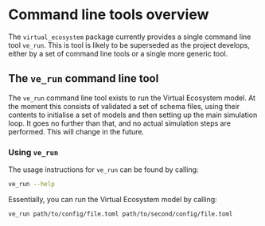 # Command line tools overview

The `virtual_ecosystem` package currently provides a single command line tool `ve_run`.
This is tool is likely to be superseded as the project develops, either by a set of
command line tools or a single more generic tool.

## The `ve_run` command line tool

The `ve_run` command line tool exists to run the Virtual Ecosystem model. At the moment
this consists of validated a set of schema files, using their contents to initialise a
set of models and then setting up the main simulation loop. It goes no further than
that, and no actual simulation steps are performed. This will change in the future.

### Using `ve_run`

The usage instructions for `ve_run` can be found by calling:

```bash
ve_run --help
```

Essentially, you can run the Virtual Ecosystem model by calling:

```bash
ve_run path/to/config/file.toml path/to/second/config/file.toml
```
